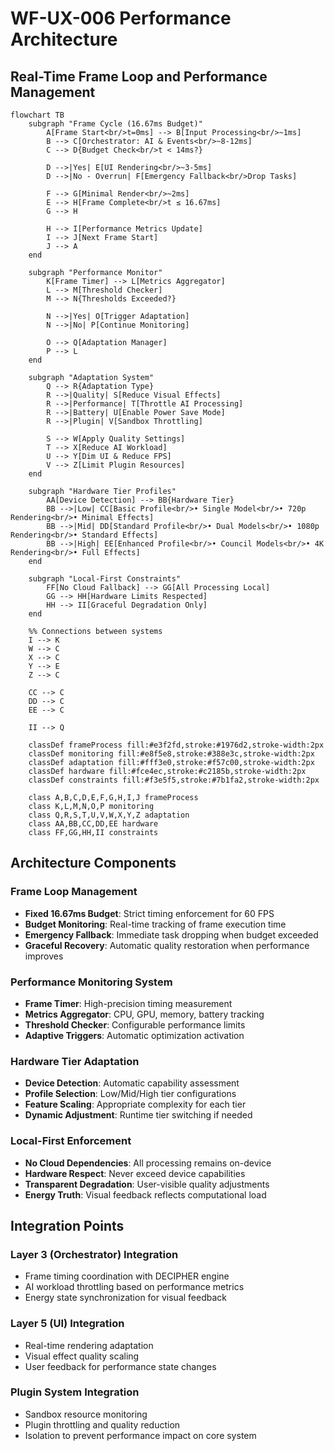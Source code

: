 # WF-UX-006 Performance Architecture

## Real-Time Frame Loop and Performance Management

```mermaid
flowchart TB
    subgraph "Frame Cycle (16.67ms Budget)"
        A[Frame Start<br/>t=0ms] --> B[Input Processing<br/>~1ms]
        B --> C[Orchestrator: AI & Events<br/>~8-12ms]
        C --> D{Budget Check<br/>t < 14ms?}
        
        D -->|Yes| E[UI Rendering<br/>~3-5ms]
        D -->|No - Overrun| F[Emergency Fallback<br/>Drop Tasks]
        
        F --> G[Minimal Render<br/>~2ms]
        E --> H[Frame Complete<br/>t ≤ 16.67ms]
        G --> H
        
        H --> I[Performance Metrics Update]
        I --> J[Next Frame Start]
        J --> A
    end
    
    subgraph "Performance Monitor"
        K[Frame Timer] --> L[Metrics Aggregator]
        L --> M[Threshold Checker]
        M --> N{Thresholds Exceeded?}
        
        N -->|Yes| O[Trigger Adaptation]
        N -->|No| P[Continue Monitoring]
        
        O --> Q[Adaptation Manager]
        P --> L
    end
    
    subgraph "Adaptation System"
        Q --> R{Adaptation Type}
        R -->|Quality| S[Reduce Visual Effects]
        R -->|Performance| T[Throttle AI Processing]
        R -->|Battery| U[Enable Power Save Mode]
        R -->|Plugin| V[Sandbox Throttling]
        
        S --> W[Apply Quality Settings]
        T --> X[Reduce AI Workload]
        U --> Y[Dim UI & Reduce FPS]
        V --> Z[Limit Plugin Resources]
    end
    
    subgraph "Hardware Tier Profiles"
        AA[Device Detection] --> BB{Hardware Tier}
        BB -->|Low| CC[Basic Profile<br/>• Single Model<br/>• 720p Rendering<br/>• Minimal Effects]
        BB -->|Mid| DD[Standard Profile<br/>• Dual Models<br/>• 1080p Rendering<br/>• Standard Effects]
        BB -->|High| EE[Enhanced Profile<br/>• Council Models<br/>• 4K Rendering<br/>• Full Effects]
    end
    
    subgraph "Local-First Constraints"
        FF[No Cloud Fallback] --> GG[All Processing Local]
        GG --> HH[Hardware Limits Respected]
        HH --> II[Graceful Degradation Only]
    end
    
    %% Connections between systems
    I --> K
    W --> C
    X --> C
    Y --> E
    Z --> C
    
    CC --> C
    DD --> C
    EE --> C
    
    II --> Q
    
    classDef frameProcess fill:#e3f2fd,stroke:#1976d2,stroke-width:2px
    classDef monitoring fill:#e8f5e8,stroke:#388e3c,stroke-width:2px
    classDef adaptation fill:#fff3e0,stroke:#f57c00,stroke-width:2px
    classDef hardware fill:#fce4ec,stroke:#c2185b,stroke-width:2px
    classDef constraints fill:#f3e5f5,stroke:#7b1fa2,stroke-width:2px
    
    class A,B,C,D,E,F,G,H,I,J frameProcess
    class K,L,M,N,O,P monitoring
    class Q,R,S,T,U,V,W,X,Y,Z adaptation
    class AA,BB,CC,DD,EE hardware
    class FF,GG,HH,II constraints
```

## Architecture Components

### **Frame Loop Management**
- **Fixed 16.67ms Budget**: Strict timing enforcement for 60 FPS
- **Budget Monitoring**: Real-time tracking of frame execution time
- **Emergency Fallback**: Immediate task dropping when budget exceeded
- **Graceful Recovery**: Automatic quality restoration when performance improves

### **Performance Monitoring System**
- **Frame Timer**: High-precision timing measurement
- **Metrics Aggregator**: CPU, GPU, memory, battery tracking
- **Threshold Checker**: Configurable performance limits
- **Adaptive Triggers**: Automatic optimization activation

### **Hardware Tier Adaptation**
- **Device Detection**: Automatic capability assessment
- **Profile Selection**: Low/Mid/High tier configurations
- **Feature Scaling**: Appropriate complexity for each tier
- **Dynamic Adjustment**: Runtime tier switching if needed

### **Local-First Enforcement**
- **No Cloud Dependencies**: All processing remains on-device
- **Hardware Respect**: Never exceed device capabilities
- **Transparent Degradation**: User-visible quality adjustments
- **Energy Truth**: Visual feedback reflects computational load

## Integration Points

### **Layer 3 (Orchestrator) Integration**
- Frame timing coordination with DECIPHER engine
- AI workload throttling based on performance metrics
- Energy state synchronization for visual feedback

### **Layer 5 (UI) Integration**
- Real-time rendering adaptation
- Visual effect quality scaling
- User feedback for performance state changes

### **Plugin System Integration**
- Sandbox resource monitoring
- Plugin throttling and quality reduction
- Isolation to prevent performance impact on core system

